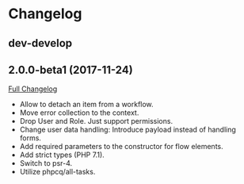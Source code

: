 
Changelog
=========

dev-develop
-----------

2.0.0-beta1 (2017-11-24)
------------------------

[Full Changelog](https://github.com/netzmacht/workfow/compare/1.0.0-beta2...2.0.0-beta1)

 - Allow to detach an item from a workflow.
 - Move error collection to the context.
 - Drop User and Role. Just support permissions.
 - Change user data handling: Introduce payload instead of handling forms.
 - Add required parameters to the constructor for flow elements.
 - Add strict types (PHP 7.1).
 - Switch to psr-4.
 - Utilize phpcq/all-tasks.


